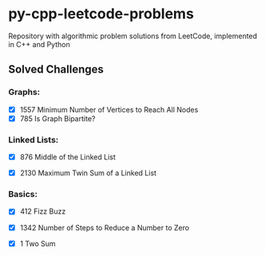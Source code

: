 # py-cpp-leetcode-problems
Repository with algorithmic problem solutions from LeetCode, implemented in C++ and Python


## Solved Challenges
### Graphs:

- [x] 1557 Minimum Number of Vertices to Reach All Nodes
- [x] 785 Is Graph Bipartite?

### Linked Lists:

- [x] 876 Middle of the Linked List
- [x] 2130 Maximum Twin Sum of a Linked List


### Basics:
- [x] 412 Fizz Buzz
- [x] 1342 Number of Steps to Reduce a Number to Zero
- [x] 1 Two Sum


